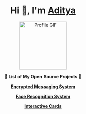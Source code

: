 <h1 align="center">Hi 👋, I'm <a href="https://bento.me/adityasinh" target="_blank">Aditya</a></h1>

<!-- Hey, wait a minute! What are you doing in my README.md file? Tell me, you're copying my content, right? I know it! -->

<p align="center">
  <img src="https://github.com/user-attachments/assets/62e7112a-2522-475f-a4fb-9000ead0ea5e" alt="Profile GIF" width="150" />
</p>



<p align="center"><b>🌟 List of My Open Source Projects 🌟</b></p>

<p align="center">
  <a href="https://adityasinh-sodha.github.io/Encrypted-Messaging-System/" target="_blank"><b>Encrypted Messaging System</b></a>
  </p>
  
<p align="center">
  <a href="https://github.com/Adityasinh-Sodha/Face-Recognition-System/blob/main/main.py" target="_blank"><b>Face Recognition System</b></a>
</p>

<p align="center">
  <a href="https://codepen.io/Adityasinh/full/zYgyENz" target="_blank"><b>Interactive Cards</b></a>
</p>

